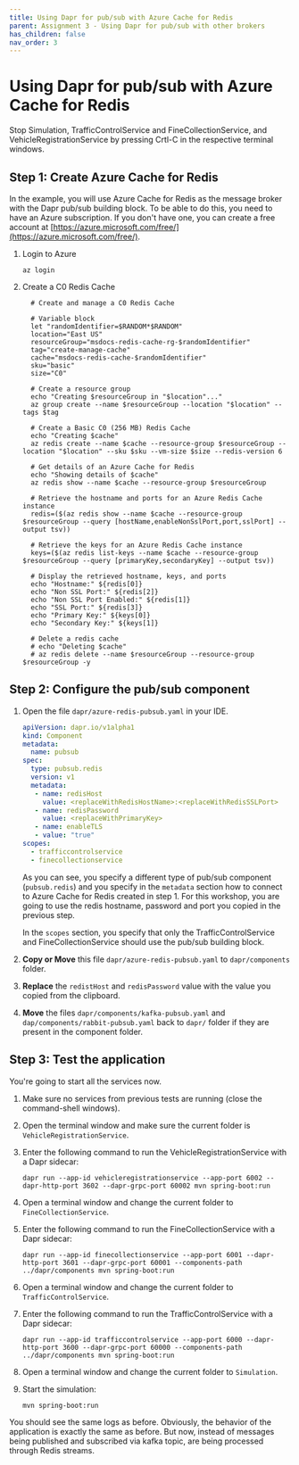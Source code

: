```yaml
---
title: Using Dapr for pub/sub with Azure Cache for Redis
parent: Assignment 3 - Using Dapr for pub/sub with other brokers
has_children: false
nav_order: 3
---
```


# Using Dapr for pub/sub with Azure Cache for Redis
Stop Simulation, TrafficControlService and FineCollectionService, and VehicleRegistrationService by pressing Crtl-C in the respective terminal windows.

## Step 1: Create Azure Cache for Redis 

In the example, you will use Azure Cache for Redis as the message broker with the Dapr pub/sub building block. To be able to do this, you need to have an Azure subscription. If you don't have one, you can create a free account at [https://azure.microsoft.com/free/](https://azure.microsoft.com/free/).

1. Login to Azure

    ```azurecli
    az login
    ```


2. Create a C0 Redis Cache

    ```azurecli
      # Create and manage a C0 Redis Cache

      # Variable block
      let "randomIdentifier=$RANDOM*$RANDOM"
      location="East US"
      resourceGroup="msdocs-redis-cache-rg-$randomIdentifier"
      tag="create-manage-cache"
      cache="msdocs-redis-cache-$randomIdentifier"
      sku="basic"
      size="C0"

      # Create a resource group
      echo "Creating $resourceGroup in "$location"..."
      az group create --name $resourceGroup --location "$location" --tags $tag

      # Create a Basic C0 (256 MB) Redis Cache
      echo "Creating $cache"
      az redis create --name $cache --resource-group $resourceGroup --location "$location" --sku $sku --vm-size $size --redis-version 6

      # Get details of an Azure Cache for Redis
      echo "Showing details of $cache"
      az redis show --name $cache --resource-group $resourceGroup 

      # Retrieve the hostname and ports for an Azure Redis Cache instance
      redis=($(az redis show --name $cache --resource-group $resourceGroup --query [hostName,enableNonSslPort,port,sslPort] --output tsv))

      # Retrieve the keys for an Azure Redis Cache instance
      keys=($(az redis list-keys --name $cache --resource-group $resourceGroup --query [primaryKey,secondaryKey] --output tsv))

      # Display the retrieved hostname, keys, and ports
      echo "Hostname:" ${redis[0]}
      echo "Non SSL Port:" ${redis[2]}
      echo "Non SSL Port Enabled:" ${redis[1]}
      echo "SSL Port:" ${redis[3]}
      echo "Primary Key:" ${keys[0]}
      echo "Secondary Key:" ${keys[1]}

      # Delete a redis cache
      # echo "Deleting $cache"
      # az redis delete --name $resourceGroup --resource-group $resourceGroup -y
    ```

## Step 2: Configure the pub/sub component

1. Open the file `dapr/azure-redis-pubsub.yaml` in your IDE.

    ```yaml
    apiVersion: dapr.io/v1alpha1
    kind: Component
    metadata:
      name: pubsub
    spec:
      type: pubsub.redis
      version: v1
      metadata:
       - name: redisHost
         value: <replaceWithRedisHostName>:<replaceWithRedisSSLPort>
       - name: redisPassword
         value: <replaceWithPrimaryKey>
       - name: enableTLS
       - value: "true"
    scopes:
      - trafficcontrolservice
      - finecollectionservice
    ```

    As you can see, you specify a different type of pub/sub component (`pubsub.redis`) and you specify in the `metadata` section how to connect to Azure Cache for Redis created in step 1. For this workshop, you are going to use the redis hostname, password and port you copied in the previous step.

    In the `scopes` section, you specify that only the TrafficControlService and FineCollectionService should use the pub/sub building block.

1. **Copy or Move** this file `dapr/azure-redis-pubsub.yaml` to `dapr/components` folder.

1. **Replace** the `redistHost` and `redisPassword` value with the value you copied from the clipboard.

1. **Move** the files `dapr/components/kafka-pubsub.yaml` and `dap/components/rabbit-pubsub.yaml`  back to `dapr/` folder if they are present in the component folder.

## Step 3: Test the application

You're going to start all the services now. 

1. Make sure no services from previous tests are running (close the command-shell windows).

1. Open the terminal window and make sure the current folder is `VehicleRegistrationService`.

1. Enter the following command to run the VehicleRegistrationService with a Dapr sidecar:

   ```console
   dapr run --app-id vehicleregistrationservice --app-port 6002 --dapr-http-port 3602 --dapr-grpc-port 60002 mvn spring-boot:run
   ```

1. Open a terminal window and change the current folder to `FineCollectionService`.

1. Enter the following command to run the FineCollectionService with a Dapr sidecar:

   ```console
   dapr run --app-id finecollectionservice --app-port 6001 --dapr-http-port 3601 --dapr-grpc-port 60001 --components-path ../dapr/components mvn spring-boot:run
   ```

1. Open a terminal window and change the current folder to `TrafficControlService`.

1. Enter the following command to run the TrafficControlService with a Dapr sidecar:

   ```console
   dapr run --app-id trafficcontrolservice --app-port 6000 --dapr-http-port 3600 --dapr-grpc-port 60000 --components-path ../dapr/components mvn spring-boot:run
   ```

1. Open a terminal window and change the current folder to `Simulation`.

1. Start the simulation:

   ```console
   mvn spring-boot:run
   ```

You should see the same logs as before. Obviously, the behavior of the application is exactly the same as before. But now, instead of messages being published and subscribed via kafka topic, are being processed through Redis streams.

    
